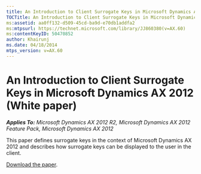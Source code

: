 ```yaml
---
title: An Introduction to Client Surrogate Keys in Microsoft Dynamics AX 2012 (White paper)
TOCTitle: An Introduction to Client Surrogate Keys in Microsoft Dynamics AX 2012
ms:assetid: aa0ff132-d509-45cd-ba9d-e70db1addfa2
ms:mtpsurl: https://technet.microsoft.com/library/JJ860380(v=AX.60)
ms:contentKeyID: 50470852
author: Khairunj
ms.date: 04/18/2014
mtps_version: v=AX.60
---
```


# An Introduction to Client Surrogate Keys in Microsoft Dynamics AX 2012 (White paper) 


_**Applies To:** Microsoft Dynamics AX 2012 R2, Microsoft Dynamics AX 2012 Feature Pack, Microsoft Dynamics AX 2012_

This paper defines surrogate keys in the context of Microsoft Dynamics AX 2012 and describes how surrogate keys can be displayed to the user in the client.

[Download the paper](http://go.microsoft.com/fwlink/?linkid=268363).

  


